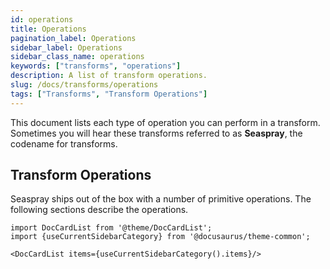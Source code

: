 ```yaml
---
id: operations
title: Operations
pagination_label: Operations
sidebar_label: Operations
sidebar_class_name: operations
keywords: ["transforms", "operations"]
description: A list of transform operations.
slug: /docs/transforms/operations
tags: ["Transforms", "Transform Operations"]
---
```


This document lists each type of operation you can perform in a transform.
Sometimes you will hear these transforms referred to as **Seaspray**, the
codename for transforms.

## Transform Operations

Seaspray ships out of the box with a number of primitive operations. The
following sections describe the operations.

```mdx-code-block
import DocCardList from '@theme/DocCardList';
import {useCurrentSidebarCategory} from '@docusaurus/theme-common';

<DocCardList items={useCurrentSidebarCategory().items}/>
```
